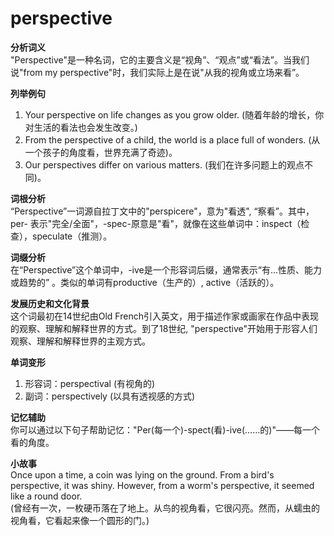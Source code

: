 # perspective

**分析词义**  
"Perspective"是一种名词，它的主要含义是“视角”、“观点”或“看法”。当我们说"from my perspective"时，我们实际上是在说"从我的视角或立场来看”。

  

**列举例句**

  

1.  Your perspective on life changes as you grow older. (随着年龄的增长，你对生活的看法也会发生改变。)
2.  From the perspective of a child, the world is a place full of wonders. (从一个孩子的角度看，世界充满了奇迹)。
3.  Our perspectives differ on various matters. (我们在许多问题上的观点不同)。

  

**词根分析**  
“Perspective”一词源自拉丁文中的"perspicere"，意为"看透", “察看”。其中，per- 表示"完全/全面"，-spec-原意是"看"，就像在这些单词中：inspect（检查），speculate（推测）。

  

**词缀分析**  
在“Perspective”这个单词中，-ive是一个形容词后缀，通常表示“有...性质、能力或趋势的” 。类似的单词有productive（生产的）, active（活跃的）。

  

**发展历史和文化背景**  
这个词最初在14世纪由Old French引入英文，用于描述作家或画家在作品中表现的观察、理解和解释世界的方式。到了18世纪, "perspective"开始用于形容人们观察、理解和解释世界的主观方式。

  

**单词变形**

  

1.  形容词：perspectival (有视角的)
2.  副词：perspectively (以具有透视感的方式)

  

**记忆辅助**  
你可以通过以下句子帮助记忆："Per(每一个)-spect(看)-ive(……的)"——每一个看的角度。

  

**小故事**  
Once upon a time, a coin was lying on the ground. From a bird's perspective, it was shiny. However, from a worm's perspective, it seemed like a round door.  
(曾经有一次，一枚硬币落在了地上。从鸟的视角看，它很闪亮。然而，从蠕虫的视角看，它看起来像一个圆形的门。)
